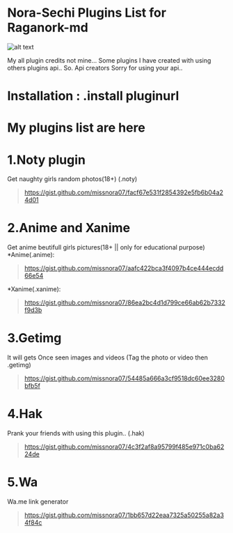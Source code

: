 # Nora-Sechi Plugins List for Raganork-md
![alt text](https://encrypted-tbn0.gstatic.com/images?q=tbn:ANd9GcQ3YUxlP0tXVD4Ljz9zgnje-PJ9NzI4o40O7A&usqp=CAU)

My all plugin credits not mine... 
Some plugins I have created with using others plugins api.. 
So. 
Api creators Sorry for using your api.. 

# Installation : .install pluginurl

# My plugins list are here

# 1.Noty plugin
Get naughty girls random photos(18+)
(.noty)
>https://gist.github.com/missnora07/facf67e531f2854392e5fb6b04a24d01

# 2.Anime and Xanime
Get anime beutifull girls pictures(18+ || only for educational purpose)
*Anime(.anime):
>https://gist.github.com/missnora07/aafc422bca3f4097b4ce444ecdd66e54

*Xanime(.xanime):
>https://gist.github.com/missnora07/86ea2bc4d1d799ce66ab62b7332f9d3b

# 3.Getimg
It will gets Once seen images and videos
(Tag the photo or video then .getimg)
>https://gist.github.com/missnora07/54485a666a3cf9518dc60ee3280bfb5f

# 4.Hak
Prank your friends with using this plugin.. 
(.hak)
>https://gist.github.com/missnora07/4c3f2af8a95799f485e971c0ba6224de
# 5.Wa
Wa.me link generator
>https://gist.github.com/missnora07/1bb657d22eaa7325a50255a82a34f84c
